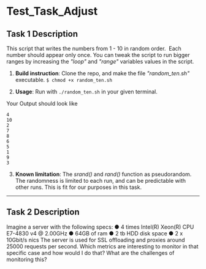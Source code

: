 # **Test_Task_Adjust**

## **Task 1 Description**  

This script that writes the numbers from 1 - 10 in random order.  Each number should appear only once.
You can tweak the script to run bigger ranges by increasing the _"loop"_ and _"range"_ variables values in the script.

1. **Build instruction**: Clone the repo, and make the file *"random_ten.sh"* executable. 
`$ chmod +x random_ten.sh` 

2. **Usage**: Run with `./random_ten.sh`  in your given terminal. 

Your Output should look like 
``` 
4
10
2
7
8
6
5
1
9
3
```

3. **Known limitation**:
The _srand()_ and _rand()_ function as pseudorandom. The randomness is limited to each run, and can be predictable with other runs. This is fit for our purposes in this task.  

***

## **Task 2 Description** 

Imagine a server with the following specs:
● 4 times Intel(R) Xeon(R) CPU E7-4830 v4 @ 2.00GHz
● 64GB of ram
● 2 tb HDD disk space
● 2 x 10Gbit/s nics
The server is used for SSL offloading and proxies around 25000 requests per second.
Which metrics are interesting to monitor in that specific case and how would I do that? What are the challenges of monitoring this?
